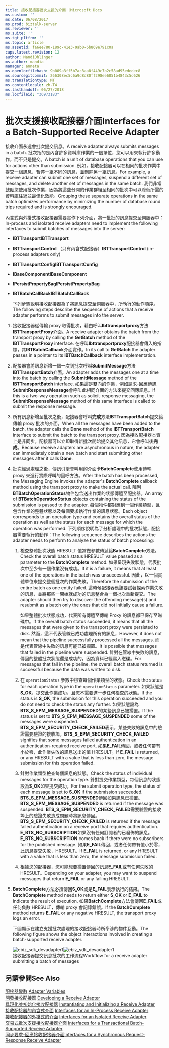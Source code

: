 ```yaml
---
title: 接收配接器批次支援的介面 |Microsoft Docs
ms.custom: ''
ms.date: 06/08/2017
ms.prod: biztalk-server
ms.reviewer: ''
ms.suite: ''
ms.tgt_pltfrm: ''
ms.topic: article
ms.assetid: fa6ee780-189c-41e3-9ab0-6b869e791c0a
caps.latest.revision: 12
author: MandiOhlinger
ms.author: mandia
manager: anneta
ms.openlocfilehash: 9b009a3ff5b7ac8aa8f449c7b2c58ad95ededec8
ms.sourcegitcommit: 266308ec5c6a9d8d80ff298ee6051b4843c5d626
ms.translationtype: MT
ms.contentlocale: zh-TW
ms.lasthandoff: 06/27/2018
ms.locfileid: "36973183"
---
```

# <a name="interfaces-for-a-batch-supported-receive-adapter"></a><span data-ttu-id="94b65-102">批次支援接收配接器介面</span><span class="sxs-lookup"><span data-stu-id="94b65-102">Interfaces for a Batch-Supported Receive Adapter</span></span>
<span data-ttu-id="94b65-103">接收介面永遠會批次提交訊息。</span><span class="sxs-lookup"><span data-stu-id="94b65-103">A receive adapter always submits messages in a batch.</span></span> <span data-ttu-id="94b65-104">批次指的是內含許多資料庫作業的一個單位，您可以用來執行許多動作，而不只是提交。</span><span class="sxs-lookup"><span data-stu-id="94b65-104">A batch is a unit of database operations that you can use for actions other than submission.</span></span> <span data-ttu-id="94b65-105">例如，接收配接器可以在相同的批次作業中提交一組訊息、暫停一組不同的訊息，並刪除另一組訊息。</span><span class="sxs-lookup"><span data-stu-id="94b65-105">For example, a receive adapter can submit one set of messages, suspend a different set of messages, and delete another set of messages in the same batch.</span></span> <span data-ttu-id="94b65-106">我們非常鼓勵您使用批次作業，因為將這些分開的作業群組至相同的批次中可以降低所需的資料庫往返並最佳化效能。</span><span class="sxs-lookup"><span data-stu-id="94b65-106">Grouping these separate operations in the same batch optimizes performance by minimizing the number of database round trips required and is strongly encouraged.</span></span>  
  
 <span data-ttu-id="94b65-107">內含式與外掛式接收配接器需要實作下列介面，將一批批的訊息提交至伺服器中：</span><span class="sxs-lookup"><span data-stu-id="94b65-107">In-process and isolated receive adapters need to implement the following interfaces to submit batches of messages into the server:</span></span>  
  
- <span data-ttu-id="94b65-108">**IBTTransport**</span><span class="sxs-lookup"><span data-stu-id="94b65-108">**IBTTransport**</span></span>  
  
- <span data-ttu-id="94b65-109">**IBTTransportControl** （只有內含式配接器）</span><span class="sxs-lookup"><span data-stu-id="94b65-109">**IBTTransportControl** (in-process adapters only)</span></span>  
  
- <span data-ttu-id="94b65-110">**IBTTransportConfig**</span><span class="sxs-lookup"><span data-stu-id="94b65-110">**IBTTransportConfig**</span></span>  
  
- <span data-ttu-id="94b65-111">**IBaseComponent**</span><span class="sxs-lookup"><span data-stu-id="94b65-111">**IBaseComponent**</span></span>  
  
- <span data-ttu-id="94b65-112">**IPersistPropertyBag**</span><span class="sxs-lookup"><span data-stu-id="94b65-112">**IPersistPropertyBag**</span></span>  
  
- <span data-ttu-id="94b65-113">**IBTBatchCallBack**</span><span class="sxs-lookup"><span data-stu-id="94b65-113">**IBTBatchCallBack**</span></span>  
  
  <span data-ttu-id="94b65-114">下列步驟說明接收配接器為了將訊息提交至伺服器中，所執行的動作順序。</span><span class="sxs-lookup"><span data-stu-id="94b65-114">The following steps describe the sequence of actions that a receive adapter performs to submit messages into the server.</span></span>  
  
1. <span data-ttu-id="94b65-115">接收配接器從傳輸 proxy 取得批次，藉由呼叫**Ibttransportproxy**方法**IBTTransportProxy**介面。</span><span class="sxs-lookup"><span data-stu-id="94b65-115">A receive adapter obtains the batch from the transport proxy by calling the **GetBatch** method of the **IBTTransportProxy** interface.</span></span> <span data-ttu-id="94b65-116">在呼叫**Ibttransportproxy**配接器會傳入的指標，其**IBTBatchCallback**介面實作。</span><span class="sxs-lookup"><span data-stu-id="94b65-116">In its call to **GetBatch** the adapter passes in a pointer to its **IBTBatchCallback** interface implementation.</span></span>  
  
2. <span data-ttu-id="94b65-117">配接器會將訊息新增一個一次到批次呼叫**SubmitMessage**方法**IBTTransportBatch**介面。</span><span class="sxs-lookup"><span data-stu-id="94b65-117">An adapter adds the messages one at a time into the batch by calling the **SubmitMessage** method of the **IBTTransportBatch** interface.</span></span> <span data-ttu-id="94b65-118">如果這是雙向的作業，例如請求-回應傳訊**SubmitResponseMessage**會呼叫此相同介面的方法來提交回應訊息。</span><span class="sxs-lookup"><span data-stu-id="94b65-118">If this is a two-way operation such as solicit-response messaging, the **SubmitResponseMessage** method of this same interface is called to submit the response message.</span></span>  
  
3. <span data-ttu-id="94b65-119">所有訊息新增至批次之後，配接器會呼叫**完成**方法**IBTTransportBatch**提交給傳輸 proxy 批次的介面。</span><span class="sxs-lookup"><span data-stu-id="94b65-119">When all the messages have been added to the batch, the adapter calls the **Done** method of the **IBTTransportBatch** interface to submit the batch to the transport proxy.</span></span> <span data-ttu-id="94b65-120">因為接收配接器本質上是非同步，配接器可以立即取得新批次開始提交其他訊息，它會呼叫後**完成**。</span><span class="sxs-lookup"><span data-stu-id="94b65-120">Because receive adapters are asynchronous in nature, the adapter can immediately obtain a new batch and start submitting other messages after it calls **Done**.</span></span>  
  
4. <span data-ttu-id="94b65-121">批次經過處理之後，傳訊引擎會叫用的介面卡**BatchComplete**使用傳輸 proxy 來進行實際呼叫的回呼方法。</span><span class="sxs-lookup"><span data-stu-id="94b65-121">After the batch has been processed, the Messaging Engine invokes the adapter's **BatchComplete** callback method using the transport proxy to make the actual call.</span></span> <span data-ttu-id="94b65-122">陣列**BTBatchOperationStatus**物件包含送出作業的狀態傳遞至配接器。</span><span class="sxs-lookup"><span data-stu-id="94b65-122">An array of **BTBatchOperationStatus** objects containing the status of the submission is passed to the adapter.</span></span> <span data-ttu-id="94b65-123">每個物件都對應到一個作業類型，且包含作業的整體狀態以及每個要求執行作業的訊息狀態。</span><span class="sxs-lookup"><span data-stu-id="94b65-123">Each object corresponds to an operation type and contains the overall status of the operation as well as the status for each message for which the operation was performed.</span></span> <span data-ttu-id="94b65-124">下列順序說明為了分析處理中的批次狀態，配接器需要執行的動作：</span><span class="sxs-lookup"><span data-stu-id="94b65-124">The following sequence describes the actions the adapter needs to perform to analyze the status of batch processing:</span></span>  
  
   1.  <span data-ttu-id="94b65-125">檢查整體批次狀態 HRESULT 值當做參數傳遞給**BatchComplete**方法。</span><span class="sxs-lookup"><span data-stu-id="94b65-125">Check the overall batch status HRESULT value passed as a parameter to the **BatchComplete** method.</span></span> <span data-ttu-id="94b65-126">如果呈現失敗狀態，代表批次中至少有一個作業沒有成功。</span><span class="sxs-lookup"><span data-stu-id="94b65-126">If it is a failure, it means that at least one of the operations in the batch was unsuccessful.</span></span> <span data-ttu-id="94b65-127">因此，以一個實體單位來提交整個批次的作業失敗。</span><span class="sxs-lookup"><span data-stu-id="94b65-127">Therefore the submission of the entire batch as one entity failed.</span></span> <span data-ttu-id="94b65-128">這時候配接器應該要試著探索作業失敗的訊息，並將那些一開始就成功的訊息整合為一個批次重新提交。</span><span class="sxs-lookup"><span data-stu-id="94b65-128">The adapter should then try to discover the offending message(s) and resubmit as a batch only the ones that did not initially cause a failure.</span></span>  
  
        <span data-ttu-id="94b65-129">如果整體批次狀態成功，代表所有傳遞至傳輸 Proxy 的訊息都已保存至磁碟中。</span><span class="sxs-lookup"><span data-stu-id="94b65-129">If the overall batch status succeeded, it means that all the messages that were given to the transport proxy were persisted to disk.</span></span> <span data-ttu-id="94b65-130">然而，這不代表管線已成功處理所有的訊息，</span><span class="sxs-lookup"><span data-stu-id="94b65-130">However, it does not mean that the pipeline successfully processed all the messages.</span></span> <span data-ttu-id="94b65-131">而是代表管線中失敗的訊息可能已被擱置。</span><span class="sxs-lookup"><span data-stu-id="94b65-131">It is possible that messages that failed in the pipeline were suspended.</span></span> <span data-ttu-id="94b65-132">針對在管線中失敗的訊息，傳回的整體批次狀態還是成功的，因為資料已經寫入磁碟。</span><span class="sxs-lookup"><span data-stu-id="94b65-132">For messages that fail in the pipeline, the overall batch status returned is successful because the data was written to disk.</span></span>  
  
   2.  <span data-ttu-id="94b65-133">在 `operationStatus` 參數中檢查每個作業類型的狀態。</span><span class="sxs-lookup"><span data-stu-id="94b65-133">Check the status for each operation type in the `operationStatus` parameter.</span></span> <span data-ttu-id="94b65-134">如果狀態是  **S_OK**，提交此作業成功，且您不需要進一步任何檢查的狀態。</span><span class="sxs-lookup"><span data-stu-id="94b65-134">If the status is **S_OK**, the submission for this operation succeeded and you do not need to check the status any further.</span></span> <span data-ttu-id="94b65-135">如果狀態設為**BTS_S_EPM_MESSAGE_SUSPENDED**的某些訊息已被擱置。</span><span class="sxs-lookup"><span data-stu-id="94b65-135">If the status is set to **BTS_S_EPM_MESSAGE_SUSPENDED** some of the messages were suspended.</span></span> <span data-ttu-id="94b65-136">**BTS_S_EPM_SECURITY_CHECK_FAILED**表示，某些失敗的訊息中的驗證需要驗證的接收埠。</span><span class="sxs-lookup"><span data-stu-id="94b65-136">**BTS_S_EPM_SECURITY_CHECK_FAILED** signifies that some messages failed authentication in an authentication-required receive port.</span></span> <span data-ttu-id="94b65-137">如果**E_FAIL**傳回，或者任何帶有小於零，此作業失敗的訊息送出的值 HRESULT。</span><span class="sxs-lookup"><span data-stu-id="94b65-137">If **E_FAIL** is returned, or any HRESULT with a value that is less than zero, the message submission for this operation failed.</span></span>  
  
   3.  <span data-ttu-id="94b65-138">針對作業類型檢查每個訊息的狀態。</span><span class="sxs-lookup"><span data-stu-id="94b65-138">Check the status of individual messages for the operation type.</span></span> <span data-ttu-id="94b65-139">針對提交作業類型，每個訊息的狀態設為**S_OK**如果提交成功。</span><span class="sxs-lookup"><span data-stu-id="94b65-139">For the submit operation type, the status of each message is set to **S_OK** if the submission succeeded.</span></span> <span data-ttu-id="94b65-140">**BTS_S_EPM_MESSAGE_SUSPENDED**傳回如果訊息已擱置。</span><span class="sxs-lookup"><span data-stu-id="94b65-140">**BTS_S_EPM_MESSAGE_SUSPENDED** is returned if the message was suspended.</span></span> <span data-ttu-id="94b65-141">**BTS_S_EPM_SECURITY_CHECK_FAILED**需要驗證的接收埠上的驗證失敗造成問題時將訊息傳回。</span><span class="sxs-lookup"><span data-stu-id="94b65-141">**BTS_S_EPM_SECURITY_CHECK_FAILED** is returned if the message failed authentication on a receive port that requires authentication.</span></span> <span data-ttu-id="94b65-142">**E_BTS_NO_SUBSCRIPTION**如果沒有任何訂閱者的已發佈的訊息。</span><span class="sxs-lookup"><span data-stu-id="94b65-142">**E_BTS_NO_SUBSCRIPTION** comes back if there were no subscribers for the published message.</span></span> <span data-ttu-id="94b65-143">如果**E_FAIL**傳回，或者任何帶有值小於零，此訊息提交失敗，HRESULT。</span><span class="sxs-lookup"><span data-stu-id="94b65-143">If **E_FAIL** is returned, or any HRESULT with a value that is less than zero, the message submission failed.</span></span>  
  
   4.  <span data-ttu-id="94b65-144">根據您的配接器，您可能想要擱置傳回的訊息**E_FAIL**或有任何失敗的 HRESULT。</span><span class="sxs-lookup"><span data-stu-id="94b65-144">Depending on your adapter, you may want to suspend messages that return **E_FAIL** or any failing HRESULT.</span></span>  
  
5. <span data-ttu-id="94b65-145">**BatchComplete**方法必須傳回**S_OK**或是**E_FAIL**表示執行的結果。</span><span class="sxs-lookup"><span data-stu-id="94b65-145">The **BatchComplete** method needs to return either **S_OK** or **E_FAIL** to indicate the result of execution.</span></span> <span data-ttu-id="94b65-146">如果**BatchComplete**方法會傳回**E_FAIL**或任何負數 HRESULT，傳輸 proxy 會記錄錯誤。</span><span class="sxs-lookup"><span data-stu-id="94b65-146">If the **BatchComplete** method returns **E_FAIL** or any negative HRESULT, the transport proxy logs an error.</span></span>  
  
   <span data-ttu-id="94b65-147">下圖顯示在建立支援批次處理的接收配接器時所牽涉的物件互動。</span><span class="sxs-lookup"><span data-stu-id="94b65-147">The following figure shows the object interactions involved in creating a batch-supported receive adapter.</span></span>  
  
   <span data-ttu-id="94b65-148">![](../core/media/ebiz-sdk-devadapter1.gif "ebiz_sdk_devadapter1")</span><span class="sxs-lookup"><span data-stu-id="94b65-148">![](../core/media/ebiz-sdk-devadapter1.gif "ebiz_sdk_devadapter1")</span></span>  
   <span data-ttu-id="94b65-149">接收配接器提交訊息批次的工作流程</span><span class="sxs-lookup"><span data-stu-id="94b65-149">Workflow for a receive adapter submitting a batch of messages</span></span>  
  
## <a name="see-also"></a><span data-ttu-id="94b65-150">另請參閱</span><span class="sxs-lookup"><span data-stu-id="94b65-150">See Also</span></span>  
 <span data-ttu-id="94b65-151">[配接器變數](../core/adapter-variables.md) </span><span class="sxs-lookup"><span data-stu-id="94b65-151">[Adapter Variables](../core/adapter-variables.md) </span></span>  
 <span data-ttu-id="94b65-152">[開發接收配接器](../core/developing-a-receive-adapter.md) </span><span class="sxs-lookup"><span data-stu-id="94b65-152">[Developing a Receive Adapter](../core/developing-a-receive-adapter.md) </span></span>  
 <span data-ttu-id="94b65-153">[具現化並初始化接收配接器](../core/instantiating-and-initializing-a-receive-adapter.md) </span><span class="sxs-lookup"><span data-stu-id="94b65-153">[Instantiating and Initializing a Receive Adapter](../core/instantiating-and-initializing-a-receive-adapter.md) </span></span>  
 <span data-ttu-id="94b65-154">[接收配接器的內含式介面](../core/interfaces-for-an-in-process-receive-adapter.md) </span><span class="sxs-lookup"><span data-stu-id="94b65-154">[Interfaces for an In-Process Receive Adapter](../core/interfaces-for-an-in-process-receive-adapter.md) </span></span>  
 <span data-ttu-id="94b65-155">[接收配接器的外掛式的介面](../core/interfaces-for-an-isolated-receive-adapter.md) </span><span class="sxs-lookup"><span data-stu-id="94b65-155">[Interfaces for an Isolated Receive Adapter](../core/interfaces-for-an-isolated-receive-adapter.md) </span></span>  
 <span data-ttu-id="94b65-156">[交易式批次支援接收配接器介面](../core/interfaces-for-a-transactional-batch-supported-receive-adapter.md) </span><span class="sxs-lookup"><span data-stu-id="94b65-156">[Interfaces for a Transactional Batch-Supported Receive Adapter](../core/interfaces-for-a-transactional-batch-supported-receive-adapter.md) </span></span>  
 [<span data-ttu-id="94b65-157">同步要求-回應接收配接器介面</span><span class="sxs-lookup"><span data-stu-id="94b65-157">Interfaces for a Synchronous Request-Response Receive Adapter</span></span>](../core/interfaces-for-a-synchronous-request-response-receive-adapter.md)